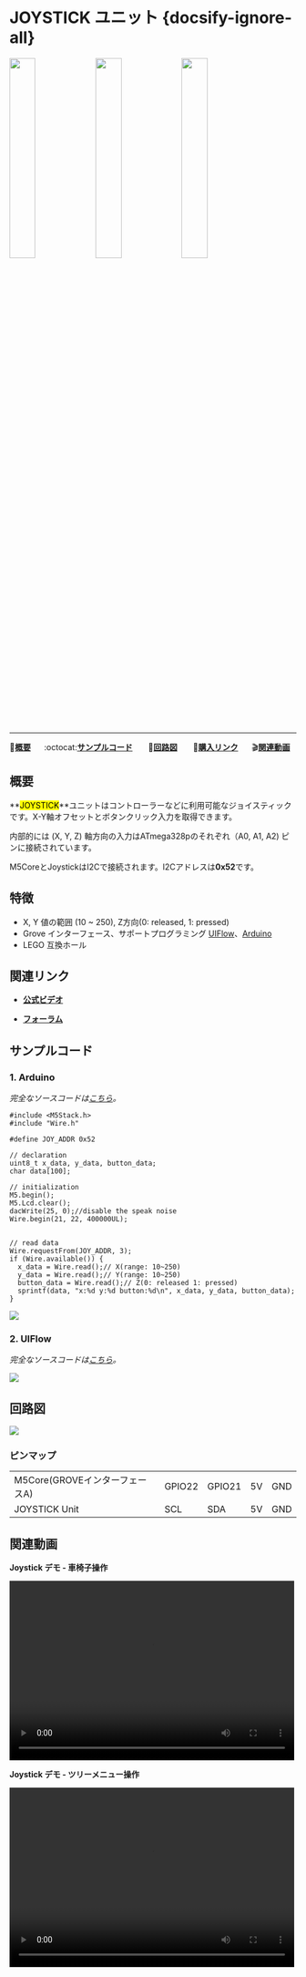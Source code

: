 # JOYSTICK ユニット {docsify-ignore-all}

<img src="assets/img/product_pics/unit/M5GO_Unit_joystick_01.png" width="30%" height="30%"><img src="assets/img/product_pics/unit/M5GO_Unit_joystick_02.png" width="30%" height="30%"><img src="assets/img/product_pics/unit/unit_joystick_grove_a.png" width="30%" height="30%">

***

:memo:**[概要](#概要)**&nbsp;&nbsp;&nbsp;&nbsp;&nbsp;&nbsp;:octocat:**[サンプルコード](#サンプルコード)**&nbsp;&nbsp;&nbsp;&nbsp;&nbsp;&nbsp; :electric_plug:**[回路図](#回路図)** &nbsp;&nbsp;&nbsp;&nbsp;&nbsp;&nbsp;🛒**[購入リンク](https://www.aliexpress.com/store/product/M5Stack-Official-New-Joystick-Unit-MEGA328P-I2C-Grove-Connector-Compatible-X-Y-Axis-Button-for-ESP32/3226069_32921785624.html)**&nbsp;&nbsp;&nbsp;&nbsp;&nbsp;&nbsp;:clapper:**[関連動画](#関連動画)**

## 概要

**<mark>JOYSTICK</mark>**ユニットはコントローラーなどに利用可能なジョイスティックです。X-Y軸オフセットとボタンクリック入力を取得できます。

内部的には (X, Y, Z) 軸方向の入力はATmega328pのそれぞれ（A0, A1, A2) ピンに接続されています。

M5CoreとJoystickはI2Cで接続されます。I2Cアドレスは**0x52**です。

## 特徴

- X, Y 値の範囲 (10 ~ 250), Z方向(0: released, 1: pressed)
- Grove インターフェース、サポートプログラミング [UIFlow](http://flow.m5stack.com)、[Arduino](http://www.arduino.cc)
- LEGO 互換ホール

## 関連リンク

- **[公式ビデオ](https://www.youtube.com/channel/UCozgFVglWYQXbvTmGyS739w)**

- **[フォーラム](http://forum.m5stack.com/)**

## サンプルコード

### 1. Arduino

*完全なソースコードは[こちら](https://github.com/m5stack/M5-ProductExampleCodes/tree/master/Unit/JOYSTICK/Arduino)。*

```clike
#include <M5Stack.h>
#include "Wire.h"

#define JOY_ADDR 0x52

// declaration
uint8_t x_data, y_data, button_data;
char data[100];

// initialization
M5.begin();
M5.Lcd.clear();
dacWrite(25, 0);//disable the speak noise
Wire.begin(21, 22, 400000UL);


// read data
Wire.requestFrom(JOY_ADDR, 3);
if (Wire.available()) {
  x_data = Wire.read();// X(range: 10~250)
  y_data = Wire.read();// Y(range: 10~250)
  button_data = Wire.read();// Z(0: released 1: pressed)
  sprintf(data, "x:%d y:%d button:%d\n", x_data, y_data, button_data);
}
```

<img src="assets/img/product_pics/unit/unit_example/JOYSTICK/example_unit_joystick_04.png">

### 2. UIFlow

*完全なソースコードは[こちら](https://github.com/m5stack/M5-ProductExampleCodes/tree/master/Unit/JOYSTICK/UIFlow)。*

<img src="assets/img/product_pics/unit/unit_example/JOYSTICK/example_unit_joystick_03.png">

## 回路図

<img src="assets/img/product_pics/unit/joystick_sch.png">

### ピンマップ

<table>
 <tr><td>M5Core(GROVEインターフェースA)</td><td>GPIO22</td><td>GPIO21</td><td>5V</td><td>GND</td></tr>
 <tr><td>JOYSTICK Unit</td><td>SCL</td><td>SDA</td><td>5V</td><td>GND</td></tr>
</table>

## 関連動画

**Joystick デモ - 車椅子操作**

<video width="500" height="315" controls>
    <source src="https://m5stack.oss-cn-shenzhen.aliyuncs.com/video/Blog/Twitch201812/M5Stack%20Joystick.mp4" type="video/mp4">
</video>

**Joystick デモ - ツリーメニュー操作**

<video width="500" height="315" controls>
    <source src="https://m5stack.oss-cn-shenzhen.aliyuncs.com/video/Blog/Twitch201901/Control%20M5%20With%20Joystick.mp4" type="video/mp4">
</video>
